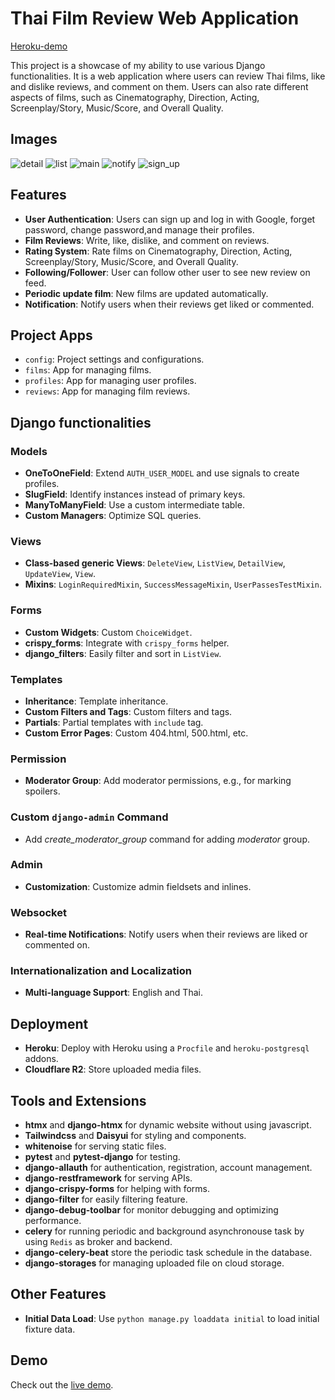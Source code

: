 # Thai Film Review Web Application

[Heroku-demo](https://thaifilmreview-89c6f8cce2d8.herokuapp.com/)

This project is a showcase of my ability to use various Django functionalities. It is a web application where users can review Thai films, like and dislike reviews, and comment on them. Users can also rate different aspects of films, such as Cinematography, Direction, Acting, Screenplay/Story, Music/Score, and Overall Quality.

## Images

![detail](tfr/media/image/detail.png)
![list](tfr/media/image/list.png)
![main](tfr/media/image/main.png)
![notify](tfr/media/image/notify.png)
![sign_up](tfr/media/image/sign_up.png)

## Features

- **User Authentication**: Users can sign up and log in with Google, forget password, change password,and manage their profiles.
- **Film Reviews**: Write, like, dislike, and comment on reviews.
- **Rating System**: Rate films on Cinematography, Direction, Acting, Screenplay/Story, Music/Score, and Overall Quality.
- **Following/Follower**: User can follow other user to see new review on feed.
- **Periodic update film**: New films are updated automatically.
- **Notification**: Notify users when their reviews get liked or commented.

## Project Apps

- `config`: Project settings and configurations.
- `films`: App for managing films.
- `profiles`: App for managing user profiles.
- `reviews`: App for managing film reviews.

## Django functionalities

### Models

- **OneToOneField**: Extend `AUTH_USER_MODEL` and use signals to create profiles.
- **SlugField**: Identify instances instead of primary keys.
- **ManyToManyField**: Use a custom intermediate table.
- **Custom Managers**: Optimize SQL queries.

### Views
- **Class-based generic Views**: `DeleteView`, `ListView`, `DetailView`, `UpdateView`, `View`.
- **Mixins**: `LoginRequiredMixin`, `SuccessMessageMixin`, `UserPassesTestMixin`.

### Forms
- **Custom Widgets**: Custom `ChoiceWidget`.
- **crispy_forms**: Integrate with `crispy_forms` helper.
- **django_filters**: Easily filter and sort in `ListView`.

### Templates
- **Inheritance**: Template inheritance.
- **Custom Filters and Tags**: Custom filters and tags.
- **Partials**: Partial templates with `include` tag.
- **Custom Error Pages**: Custom 404.html, 500.html, etc.

### Permission
- **Moderator Group**: Add moderator permissions, e.g., for marking spoilers.

### Custom `django-admin` Command
- Add *create_moderator_group* command for adding *moderator* group.

### Admin
- **Customization**: Customize admin fieldsets and inlines.

### Websocket
- **Real-time Notifications**: Notify users when their reviews are liked or commented on.

### Internationalization and Localization
- **Multi-language Support**: English and Thai.

## Deployment
- **Heroku**: Deploy with Heroku using a `Procfile` and `heroku-postgresql` addons.
- **Cloudflare R2**: Store uploaded media files.

## Tools and Extensions
- **htmx** and **django-htmx** for dynamic website without using javascript.
- **Tailwindcss** and **Daisyui** for styling and components.
- **whitenoise** for serving static files.
- **pytest** and **pytest-django** for testing.
- **django-allauth** for authentication, registration, account management.
- **django-restframework** for serving APIs.
- **django-crispy-forms** for helping with forms.
- **django-filter** for easily filtering feature.
- **django-debug-toolbar** for monitor debugging and optimizing performance.
- **celery** for running periodic and background asynchronouse task by using `Redis` as broker and backend.
- **django-celery-beat** store the periodic task schedule in the database.
- **django-storages** for managing uploaded file on cloud storage.

## Other Features

- **Initial Data Load**: Use `python manage.py loaddata initial` to load initial fixture data.

## Demo

Check out the [live demo](https://thaifilmreview-89c6f8cce2d8.herokuapp.com).
